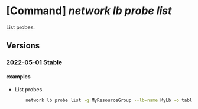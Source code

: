 # [Command] _network lb probe list_

List probes.

## Versions

### [2022-05-01](/Resources/mgmt-plane/L3N1YnNjcmlwdGlvbnMve30vcmVzb3VyY2Vncm91cHMve30vcHJvdmlkZXJzL21pY3Jvc29mdC5uZXR3b3JrL2xvYWRiYWxhbmNlcnMve30vcHJvYmVz/2022-05-01.xml) **Stable**

<!-- mgmt-plane /subscriptions/{}/resourcegroups/{}/providers/microsoft.network/loadbalancers/{}/probes 2022-05-01 -->

#### examples

- List probes.
    ```bash
        network lb probe list -g MyResourceGroup --lb-name MyLb -o table
    ```
